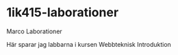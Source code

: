 1ik415-laborationer
===================

Marco Laborationer

Här sparar jag labbarna i kursen Webbteknisk Introduktion
